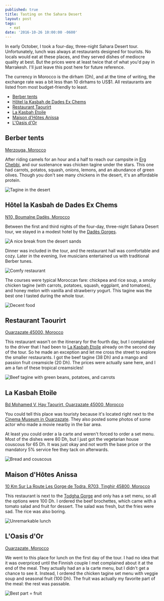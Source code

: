 ```yaml
---
published: true
title: Tasting on the Sahara Desert
layout: post
tags:
  - eat
date: '2016-10-26 10:00:00 -0600'
---
```

In early October, I took a four-day, three-night Sahara Desert tour. Unfortunately, lunch was always at restaurants designed for tourists. No locals would eat at these places, and they served dishes of mediocre quality at best. But the prices were at least twice that of what you'd pay in Marrakesh. I'll just leave this post here for future reference.

<!--more-->

The currency in Morocco is the dirham (Dh), and at the time of writing, the exchange rate was a bit less than 10 dirhams to US$1. All restaurants are listed from most budget-friendly to least.

* [Berber tents](#berber-tents)
* [Hôtel la Kasbah de Dades Ex Chems](#htel-la-kasbah-de-dades-ex-chems)
* [Restaurant Taourirt](#restaurant-taourirt)
* [La Kasbah Etoile][la-kasbah-etoile]
* [Maison d'Hôtes Anissa](#maison-dhtes-anissa)
* [L'Oasis d'Or](#loasis-dor)

## Berber tents

[Merzouga, Morocco](https://goo.gl/maps/nrdZQ2HxQk82)

After riding camels for an hour and a half to reach our campsite in [Erg Chebbi](https://en.wikipedia.org/wiki/Erg_Chebbi), and our sustenance was chicken tagine under the stars. This one had carrots, potatos, squash, onions, lemons, and an abundance of green olives. Though you don't see many chickens in the desert, it's an affordable protein.

![Tagine in the desert]({{site.baseurl}}/images/2016/10/26-tasting-on-the-sahara-desert/berber-tagine.jpg)

## Hôtel la Kasbah de Dades Ex Chems

[N10, Boumalne Dadès, Morocco](https://goo.gl/maps/qNu1f5XqeUu)

Between the first and third nights of the four-day, three-night Sahara Desert tour, we stayed in a modest hotel by the [Dadès Gorges](https://en.wikipedia.org/wiki/Dadès_Gorges).

![A nice break from the desert sands]({{site.baseurl}}/images/2016/10/26-tasting-on-the-sahara-desert/dadeschems-hotel.jpg)

Dinner was included in the tour, and the restaurant hall was comfortable and cozy. Later in the evening, live musicians entertained us with traditional Berber tunes.

![Comfy restaurant]({{site.baseurl}}/images/2016/10/26-tasting-on-the-sahara-desert/dadeschems-restaurant.jpg)

The courses were typical Moroccan fare: chickpea and rice soup, a smoky chicken tagine (with carrots, potatoes, squash, eggplant, and tomatoes), and honey melon with vanilla and strawberry yogurt. This tagine was the best one I tasted during the whole tour.

![Decent food]({{site.baseurl}}/images/2016/10/26-tasting-on-the-sahara-desert/dadeschems-food.jpg)

## Restaurant Taourirt

[Ouarzazate 45000, Morocco](https://goo.gl/maps/gZEzjxqdBH62)

This restaurant wasn't on the itinerary for the fourth day, but I complained to the driver that I had been to [La Kasbah Etoile][la-kasbah-etoile] already on the second day of the tour. So he made an exception and let me cross the street to explore the smaller restaurants. I got the beef tagine (38 Dh) and a mango and passion fruit creamsicle (20 Dh). The prices were actually sane here, and I am a fan of these tropical creamsicles!

![Beef tagine with green beans, potatoes, and carrots]({{site.baseurl}}/images/2016/10/26-tasting-on-the-sahara-desert/taourirt-food.jpg)

## La Kasbah Etoile

[Bd Mohamed V, Hay Taourirt, Ouarzazate 45000, Morocco](https://goo.gl/maps/wsCUMewvdb82)

You could tell this place was touristy because it's located right next to the [Cinema Museum in Ouarzazate](https://www.tripadvisor.com/Attraction_Review-g304018-d8419585-Reviews-Musee_du_Cinema-Ouarzazate_Souss_Massa_Draa_Region.html). They also posted some photos of some actor who made a movie nearby in the bar area.

At least you could order a la carte and weren't forced to order a set menu. Most of the dishes were 80 Dh, but I just got the vegetarian house couscous for 65 Dh. It was just okay and not worth the base price or the mandatory 5% service fee they tack on afterwards.

![Bread and couscous]({{site.baseurl}}/images/2016/10/26-tasting-on-the-sahara-desert/kasbahetoile-food.jpg)

## Maison d'Hôtes Anissa

[10 Km Sur La Route Les Gorge de Todra, R703, Tinghir 45800, Morocco](https://maps.google.com/?q=Maison%20D%27h%C3%B4tes%20Anissa%2C%2010%20Km%20Sur%20La%20Route%20Les%20Gorge%20De%20Todra%2C%20R703%2C%20Tinghir%2045800%2C%20Morocco&ftid=0xda2cd305e387183:0x8577db3171a5123f&hl=en-US&gl=us)

This restaurant is next to the [Todgha Gorge](https://en.wikipedia.org/wiki/Todgha_Gorge) and only has a set menu, so all the options were 100 Dh. I ordered the beef brochettes, which came with a tomato salad and fruit for dessert. The salad was fresh, but the fries were sad. The rice was also boring.

![Unremarkable lunch]({{site.baseurl}}/images/2016/10/26-tasting-on-the-sahara-desert/anissa-food.jpg)

## L'Oasis d'Or

[Ouarzazate, Morocco](https://goo.gl/maps/9ihGuLG1vFP2)

We went to this place for lunch on the first day of the tour. I had no idea that it was overpriced until the Finnish couple I met complained about it at the end of the meal. They actually had an a la carte menu, but I didn't get a chance to see it. Instead, I ordered the chicken tagine set menu with veggie soup and seasonal fruit (100 Dh). The fruit was actually my favorite part of the meal: the rest was passable.

![Best part = fruit]({{site.baseurl}}/images/2016/10/26-tasting-on-the-sahara-desert/oasis-food.jpg)

[la-kasbah-etoile]: #la-kasbah-etoile

